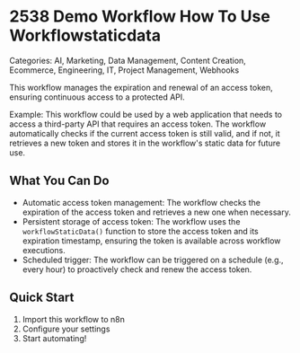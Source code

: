 # 2538 Demo Workflow How To Use Workflowstaticdata

Categories: AI, Marketing, Data Management, Content Creation, Ecommerce, Engineering, IT, Project Management, Webhooks

This workflow manages the expiration and renewal of an access token, ensuring continuous access to a protected API.

Example: This workflow could be used by a web application that needs to access a third-party API that requires an access token. The workflow automatically checks if the current access token is still valid, and if not, it retrieves a new token and stores it in the workflow's static data for future use.

## What You Can Do
- Automatic access token management: The workflow checks the expiration of the access token and retrieves a new one when necessary.
- Persistent storage of access token: The workflow uses the `workflowStaticData()` function to store the access token and its expiration timestamp, ensuring the token is available across workflow executions.
- Scheduled trigger: The workflow can be triggered on a schedule (e.g., every hour) to proactively check and renew the access token.

## Quick Start
1. Import this workflow to n8n
2. Configure your settings
3. Start automating!


